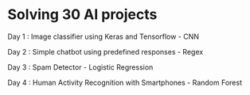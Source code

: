# Solving 30 AI projects
Day 1 : Image classifier using Keras and Tensorflow - CNN

Day 2 : Simple chatbot using predefined responses - Regex

Day 3 : Spam Detector - Logistic Regression

Day 4 : Human Activity Recognition with Smartphones - Random Forest

